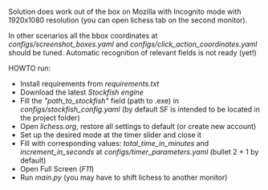 Solution does work out of the box on Mozilla with Incognito mode with 1920x1080 resolution (you can open lichess tab on the second monitor).

In other scenarios all the bbox coordinates at *configs/screenshot_boxes.yaml* and *configs/click_action_coordinates.yaml* should be tuned. Automatic recognition of relevant fields is not ready (yet!)

HOWTO run: 
  - Install requirements from *requirements.txt*
  - Download the latest *Stockfish engine*
  - Fill the *"path_to_stockfish"* field (path to .exe) in *configs/stockfish_config.yaml* (by default SF is intended to be located in the project folder)
  - Open *lichess.org*, restore all settings to default (or create new account)
  - Set up the desired mode at the timer slider and close it
  - Fill with corresponding values: *total_time_in_minutes* and *increment_in_seconds* at *configs/timer_parameters.yaml* (bullet 2 + 1 by default)
  - Open Full Screen (*F11*)
  - Run *main.py* (you may have to shift lichess to another monitor)
  